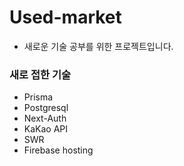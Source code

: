 # Used-market

- 새로운 기술 공부를 위한 프로젝트입니다.

### 새로 접한 기술

- Prisma
- Postgresql
- Next-Auth
- KaKao API
- SWR
- Firebase hosting
